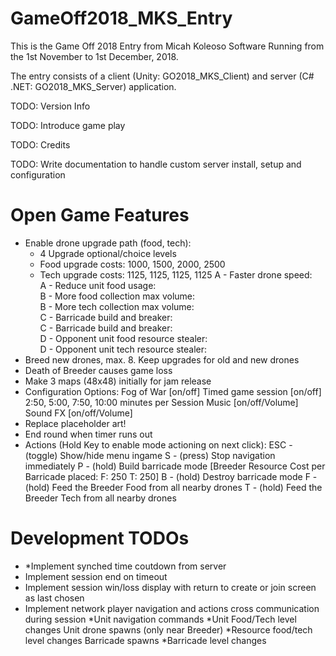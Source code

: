 # GameOff2018_MKS_Entry
This is the Game Off 2018 Entry from Micah Koleoso Software
Running from the 1st November to 1st December, 2018.

The entry consists of a client (Unity: GO2018_MKS_Client) and server (C# .NET: GO2018_MKS_Server) application.

TODO: Version Info

TODO: Introduce game play

TODO: Credits

TODO: Write documentation to handle custom server install, setup and configuration

Open Game Features
=======================
- Enable drone upgrade path (food, tech):    
    * 4 Upgrade optional/choice levels 
    * Food upgrade costs: 1000, 1500, 2000, 2500
    * Tech upgrade costs: 1125, 1125, 1125, 1125
    A - Faster drone speed:                 
    A - Reduce unit food usage:             
    B - More food collection max volume:    
    B - More tech collection max volume:    
    C - Barricade build and breaker:        
    C - Barricade build and breaker:        
    D - Opponent unit food resource stealer:   
    D - Opponent unit tech resource stealer:   
- Breed new drones, max. 8. Keep upgrades for old and new drones
- Death of Breeder causes game loss
- Make 3 maps (48x48) initially for jam release
- Configuration Options:
    Fog of War [on/off]
    Timed game session [on/off] 2:50, 5:00, 7:50, 10:00 minutes per Session
    Music [on/off/Volume]
    Sound FX [on/off/Volume]
- Replace placeholder art!
- End round when timer runs out
- Actions (Hold Key to enable mode actioning on next click):
    ESC - (toggle) Show/hide menu ingame
    S - (press) Stop navigation immediately 
    P - (hold) Build barricade mode [Breeder Resource Cost per Barricade placed: F: 250 T: 250]
    B - (hold) Destroy barricade mode
    F - (hold) Feed the Breeder Food from all nearby drones 
    T - (hold) Feed the Breeder Tech from all nearby drones


Development TODOs
=================
- *Implement synched time coutdown from server
- Implement session end on timeout
- Implement session win/loss display with return to create or join screen as last chosen
- Implement network player navigation and actions cross communication during session
    *Unit navigation commands
    *Unit Food/Tech level changes
    Unit drone spawns (only near Breeder)
    *Resource food/tech level changes
    Barricade spawns
    *Barricade level changes
